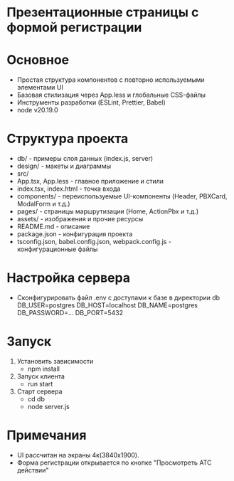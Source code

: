 # Презентационные страницы с формой регистрации

# Основное
- Простая структура компонентов с повторно используемыми элементами UI
- Базовая стилизация через App.less и глобальные CSS-файлы
- Инструменты разработки (ESLint, Prettier, Babel)
- node v20.19.0

# Структура проекта
   - db/ - примеры слоя данных (index.js, server)
   - design/ - макеты и диаграммы
   - src/
   - App.tsx, App.less - главное приложение и стили
   - index.tsx, index.html - точка входа
   - components/ - переиспользуемые UI-компоненты (Header, PBXCard, ModalForm и т.д.)
   - pages/ - страницы маршрутизации (Home, ActionPbx и т.д.)
   - assets/ - изображения и прочие ресурсы
   - README.md - описание
   - package.json - конфигурация проекта
   - tsconfig.json, babel.config.json, webpack.config.js - конфигурационные файлы

# Настройка сервера
   - Сконфигурировать файл .env с доступами к базе в директории db
      DB_USER=postgres
      DB_HOST=localhost
      DB_NAME=postgres
      DB_PASSWORD=...
      DB_PORT=5432

# Запуск
   1. Установить зависимости
      - npm install
   2. Запуск клиента
      - run start 
   3. Старт сервера
      - cd db
      - node server.js

# Примечания
- UI рассчитан на экраны 4к(3840x1900).
- Форма регистрации открывается по кнопке "Просмотреть АТС действии"

